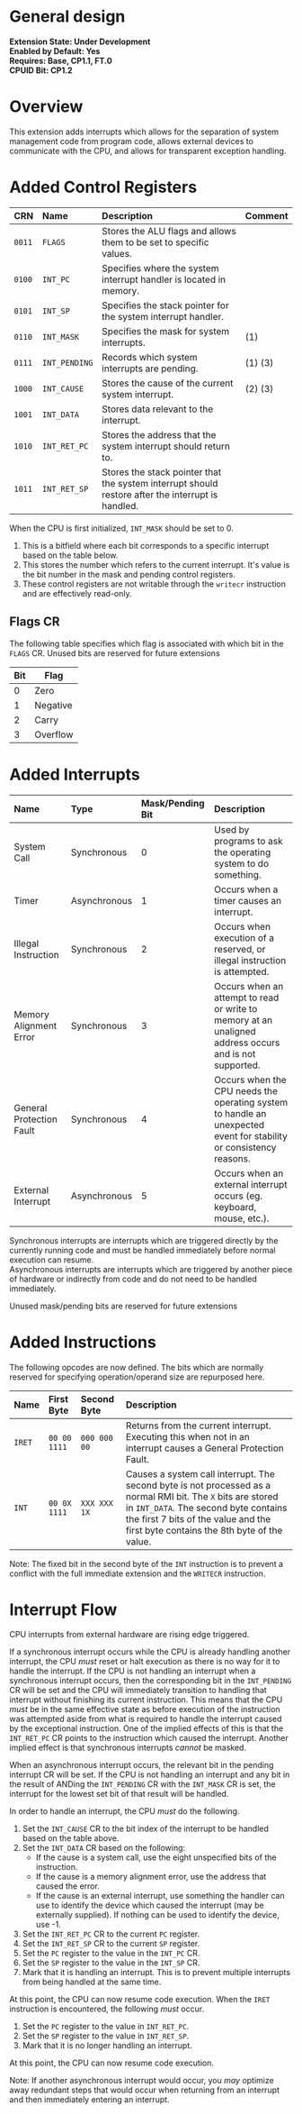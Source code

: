# General design

**Extension State: Under Development**  
**Enabled by Default: Yes**  
**Requires: Base, CP1.1, FT.0**  
**CPUID Bit: CP1.2**

# Overview

This extension adds interrupts which allows for the separation of system management code from program code, allows external devices to communicate with the CPU, and allows for transparent exception handling.

# Added Control Registers

| CRN    | Name          | Description                                                                                       | Comment |
|:-------|:--------------|:--------------------------------------------------------------------------------------------------|:--------|
| `0011` | `FLAGS`       | Stores the ALU flags and allows them to be set to specific values.                                |         |
| `0100` | `INT_PC`      | Specifies where the system interrupt handler is located in memory.                                |         |
| `0101` | `INT_SP`      | Specifies the stack pointer for the system interrupt handler.                                     |         |
| `0110` | `INT_MASK`    | Specifies the mask for system interrupts.                                                         | (1)     |
| `0111` | `INT_PENDING` | Records which system interrupts are pending.                                                      | (1) (3) |
| `1000` | `INT_CAUSE`   | Stores the cause of the current system interrupt.                                                 | (2) (3) |
| `1001` | `INT_DATA`    | Stores data relevant to the interrupt.                                                            |         |
| `1010` | `INT_RET_PC`  | Stores the address that the system interrupt should return to.                                    |         |
| `1011` | `INT_RET_SP`  | Stores the stack pointer that the system interrupt should restore after the interrupt is handled. |         |

When the CPU is first initialized, `INT_MASK` should be set to 0.

1) This is a bitfield where each bit corresponds to a specific interrupt based on the table below.
2) This stores the number which refers to the current interrupt. It's value is the bit number in the mask and pending control registers.
3) These control registers are not writable through the `writecr` instruction and are effectively read-only.

## Flags CR

The following table specifies which flag is associated with which bit in the `FLAGS` CR. Unused bits are reserved for future extensions

| Bit | Flag     |
|-----|----------|
| 0   | Zero     |
| 1   | Negative |
| 2   | Carry    |
| 3   | Overflow |

# Added Interrupts

| Name                     | Type         | Mask/Pending Bit | Description                                                                                                        |
|:-------------------------|:-------------|:-----------------|:-------------------------------------------------------------------------------------------------------------------|
| System Call              | Synchronous  | 0                | Used by programs to ask the operating system to do something.                                                      |
| Timer                    | Asynchronous | 1                | Occurs when a timer causes an interrupt.                                                                           |
| Illegal Instruction      | Synchronous  | 2                | Occurs when execution of a reserved, or illegal instruction is attempted.                                          |
| Memory Alignment Error   | Synchronous  | 3                | Occurs when an attempt to read or write to memory at an unaligned address occurs and is not supported.             |
| General Protection Fault | Synchronous  | 4                | Occurs when the CPU needs the operating system to handle an unexpected event for stability or consistency reasons. |
| External Interrupt       | Asynchronous | 5                | Occurs when an external interrupt occurs (eg. keyboard, mouse, etc.).                                              |

Synchronous interrupts are interrupts which are triggered directly by the currently running code and must be handled immediately before normal execution can resume.  
Asynchronous interrupts are interrupts which are triggered by another piece of hardware or indirectly from code and do not need to be handled immediately.

Unused mask/pending bits are reserved for future extensions

# Added Instructions

The following opcodes are now defined. The bits which are normally reserved for specifying operation/operand size are repurposed here.

| Name   | First Byte    | Second Byte  | Description                                                                                                                                                                                                                                |
|:-------|:--------------|:-------------|:-------------------------------------------------------------------------------------------------------------------------------------------------------------------------------------------------------------------------------------------|
| `IRET` | `00 00 1111`  | `000 000 00` | Returns from the current interrupt. Executing this when not in an interrupt causes a General Protection Fault.                                                                                                                             |
| `INT`  | `00 0X 1111`  | `XXX XXX 1X` | Causes a system call interrupt. The second byte is not processed as a normal RMI bit. The `X` bits are stored in `INT_DATA`. The second byte contains the first 7 bits of the value and the first byte contains the 8th byte of the value. |

Note: The fixed bit in the second byte of the `INT` instruction is to prevent a conflict with the full immediate extension and the `WRITECR` instruction.

# Interrupt Flow

CPU interrupts from external hardware are rising edge triggered.

If a synchronous interrupt occurs while the CPU is already handling another interrupt, the CPU _must_ reset or halt execution as there is no way for it to handle the interrupt. If the CPU is not handling an interrupt
when a synchronous interrupt occurs, then the corresponding bit in the `INT_PENDING` CR will be set and the CPU will immediately transition to handling that interrupt without finishing its current instruction. This
means that the CPU _must_ be in the same effective state as before execution of the instruction was attempted aside from what is required to handle the interrupt caused by the exceptional instruction. One of the
implied effects of this is that the `INT_RET_PC` CR points to the instruction which caused the interrupt. Another implied effect is that synchronous interrupts _cannot_ be masked.

When an asynchronous interrupt occurs, the relevant bit in the pending interrupt CR will be set. If the CPU is not handling an interrupt and any bit in the result of ANDing the `INT_PENDING` CR with the `INT_MASK` CR
is set, the interrupt for the lowest set bit of that result will be handled.

In order to handle an interrupt, the CPU _must_ do the following.

1. Set the `INT_CAUSE` CR to the bit index of the interrupt to be handled based on the table above.
2. Set the `INT_DATA` CR based on the following:
    - If the cause is a system call, use the eight unspecified bits of the instruction.
    - If the cause is a memory alignment error, use the address that caused the error.
    - If the cause is an external interrupt, use something the handler can use to identify the device which caused the interrupt (may be externally supplied). If nothing can be used to identify the device, use -1.
3. Set the `INT_RET_PC` CR to the current `PC` register.
4. Set the `INT_RET_SP` CR to the current `SP` register.
5. Set the `PC` register to the value in the `INT_PC` CR.
6. Set the `SP` register to the value in the `INT_SP` CR.
7. Mark that it is handling an interrupt. This is to prevent multiple interrupts from being handled at the same time.

At this point, the CPU can now resume code execution. When the `IRET` instruction is encountered, the following _must_ occur.

1. Set the `PC` register to the value in `INT_RET_PC`.
2. Set the `SP` register to the value in `INT_RET_SP`.
3. Mark that it is no longer handling an interrupt.

At this point, the CPU can now resume code execution.

Note: If another asynchronous interrupt would occur, you _may_ optimize away redundant steps that would occur when returning from an interrupt and then immediately entering an interrupt.
